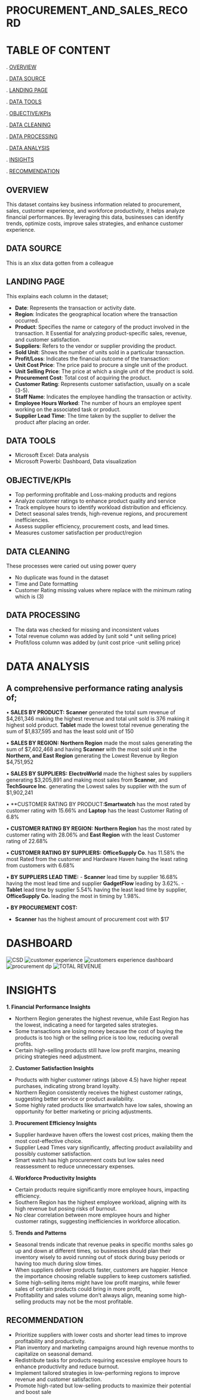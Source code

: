 # PROCUREMENT_AND_SALES_RECORD
# TABLE OF CONTENT
. [OVERVIEW](#overview)

. [DATA SOURCE](#data-source)

. [LANDING PAGE](#landing-page)

. [DATA TOOLS](#data-tools)

. [OBJECTIVE/KPIs](#objectivekpis)

. [DATA CLEANING](#data-cleaning)

. [DATA PROCESSING](#data-processing)

. [DATA ANALYSIS](#data-analysis)

. [INSIGHTS](#insights)

. [RECOMMENDATION](#recommendation)
## OVERVIEW
This dataset contains key business information related to procurement, sales, customer experience, and workforce productivity, it helps analyze financial performances. By leveraging this data, businesses can identify trends, optimize costs, improve sales strategies, and enhance customer experience.
## DATA SOURCE
This is an xlsx data gotten from a colleague 
## LANDING PAGE
This explains each column in the dataset;
-	**Date**: Represents the transaction or activity date.
-	**Region**: Indicates the geographical location where the transaction occurred.
-	**Product**: Specifies the name or category of the product involved in the transaction. It Essential for analyzing product-specific sales, revenue, and customer satisfaction.
-	**Suppliers**: Refers to the vendor or supplier providing the product.
- **Sold Unit**: Shows the number of units sold in a particular transaction.
- **Profit/Loss**: Indicates the financial outcome of the transaction:
- **Unit Cost Price**: The price paid to procure a single unit of the product.
- **Unit Selling Price**: The price at which a single unit of the product is sold.
-	**Procurement Cost**: Total cost of acquiring the product.
- **Customer Rating**: Represents customer satisfaction, usually on a scale (3-5).
- **Staff Name**: Indicates the employee handling the transaction or activity.
- **Employee Hours Worked**: The number of hours an employee spent working on the associated task or product.
- **Supplier Lead Time**: The time taken by the supplier to deliver the product after placing an order.
## DATA TOOLS
- Microsoft Excel: Data analysis
- Microsoft Powerbi: Dashboard, Data visualization 
## OBJECTIVE/KPIs
- Top performing profitable and Loss-making products and regions
- Analyze customer ratings to enhance product quality and service
- Track employee hours to identify workload distribution and efficiency.
- Detect seasonal sales trends, high-revenue regions, and procurement inefficiencies.
- Assess supplier efficiency, procurement costs, and lead times.
- Measures customer satisfaction per product/region
## DATA CLEANING
These processes were caried out using power query
- No duplicate was found in the dataset
- Time and Date formatting
- Customer Rating missing values where replace with the minimum rating which is (3)
## DATA PROCESSING
-	The data was checked for missing and inconsistent values
-	Total revenue column was added by (unit sold * unit selling price)
-	Profit/loss column was added by (unit cost price -unit selling price)
# DATA ANALYSIS
## A comprehensive performance rating analysis of;
•	**SALES BY PRODUCT:** **Scanner** generated the total sum revenue of $4,261,346 making the highest revenue and total unit sold is 376 making it highest sold product.  **Tablet** made the lowest total revenue generating the sum of $1,837,595 and has the least sold unit of 150

•	**SALES BY REGION:** **Northern Region** made the most sales generating the sum of $7,402,468 and having **Scanner** with the most sold unit in the **Northern, and East Region** generating the Lowest Revenue by Region $4,751,952

• **SALES BY SUPPLIERS:** **ElectroWorld** made the highest sales by suppliers generating $3,205,891 and making most sales from **Scanner**, and **TechSource Inc**. generating the Lowest sales by supplier with the sum of $1,902,241

•	**CUSTOMER RATING BY PRODUCT:**Smartwatch** has the most rated by customer rating with 15.66% and **Laptop** has the least Customer Rating of 6.8%

•	**CUSTOMER RATING BY REGION:** **Northern Region** has the most rated by customer rating with 28.06% and **East Region** with the least Customer rating of 22.68%

•	**CUSTOMER RATING BY SUPPLIERS:** **OfficeSupply Co**. has 11.58% the most Rated from the customer and Hardware Haven haing the least rating from customers with 6.68%

•	**BY SUPPLIERS LEAD TIME:**
    - **Scanner** lead time by supplier 16.68% having the most lead time and supplier **GadgetFlow** leading by 3.62%.
    - **Tablet** lead time by supplier 5.54% having the least lead time by supplier, **OfficeSupply Co.** leading the most in timing by 1.98%.

•	**BY PROCUREMENT COST:**
   - **Scanner** has the highest amount of procurement cost with $17
# DASHBOARD
![CSD](https://github.com/user-attachments/assets/14c78be6-04bf-4dca-9632-22612a1cc64d)
![customer experience](https://github.com/user-attachments/assets/163da22b-6f73-4fc2-b598-1e41ed91fceb)
![customers experience dashboard](https://github.com/user-attachments/assets/6ea4b982-3687-41d4-827f-084d9d26c05c)
![procurement dp](https://github.com/user-attachments/assets/cf301cc4-ea60-4589-bb0f-3e864b3de669)
![TOTAL REVENUE](https://github.com/user-attachments/assets/ba5be7c3-5f93-47bf-a22e-15bd3710094d)





# INSIGHTS
**1.	Financial Performance Insights**
-	Northern Region generates the highest revenue, while East Region has the lowest, indicating a need for targeted sales strategies.
-	Some transactions are losing money because the cost of buying the products is too high or the selling price is too low, reducing overall profits.
-	Certain high-selling products still have low profit margins, meaning pricing strategies need adjustment.
2.	**Customer Satisfaction Insights**
-	Products with higher customer ratings (above 4.5) have higher repeat purchases, indicating strong brand loyalty.
-	Northern Region consistently receives the highest customer ratings, suggesting better service or product availability.
-	Some highly rated products like smartwatch have low sales, showing an opportunity for better marketing or pricing adjustments.
3.	**Procurement Efficiency Insights**
-	Supplier hardwave haven offers the lowest cost prices, making them the most cost-effective choice.
-	Supplier Lead Times vary significantly, affecting product availability and possibly customer satisfaction.
-	Smart watch has high procurement costs but low sales need reassessment to reduce unnecessary expenses.
4.	**Workforce Productivity Insights**
-	Certain products require significantly more employee hours, impacting efficiency.
-	Southern Region has the highest employee workload, aligning with its high revenue but posing risks of burnout.
-	No clear correlation between more employee hours and higher customer ratings, suggesting inefficiencies in workforce allocation.
5.	**Trends and Patterns**
-	Seasonal trends indicate that revenue peaks in specific months sales go up and down at different times, so businesses should plan their inventory wisely to avoid running out of stock during busy periods or having too much during slow times.
-	When suppliers deliver products faster, customers are happier. Hence the importance choosing reliable suppliers to keep customers satisfied.
-	Some high-selling items might have low profit margins, while fewer sales of certain products could bring in more profit,
-	Profitability and sales volume don’t always align, meaning some high-selling products may not be the most profitable.
## RECOMMENDATION 
-	Prioritize suppliers with lower costs and shorter lead times to improve profitability and productivity.
-	Plan inventory and marketing campaigns around high revenue months to capitalize on seasonal demand.
- Redistribute tasks for products requiring excessive employee hours to enhance productivity and reduce burnout.
- Implement tailored strategies in low-performing regions to improve revenue and customer satisfaction.
- Promote high-rated but low-selling products to maximize their potential and boost sale





